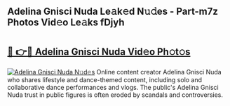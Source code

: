 ## Adelina Gnisci Nuda Le𝚊k𝚎d N𝚞𝚍es - Part-m7z Photos Vid𝚎o Le𝚊ks fDjyh

# <h2><a href="http://fbbgyba.evod.top/?m=Adelina+Gnisci+Nuda">🔗 👉🔴 Adelina Gnisci Nuda Vid𝚎o Ph𝚘t𝚘s</a></h2>

[![Adelina Gnisci Nuda N𝚞d𝚎s](https://i.imgur.com/8V9OHl7.gif)](http://fbbgyba.evod.top/?m=Adelina+Gnisci+Nuda)
Online content creator Adelina Gnisci Nuda who shares lifestyle and dance-themed content, including solo and collaborative dance performances and vlogs. The public's Adelina Gnisci Nuda trust in public figures is often eroded by scandals and controversies. 
